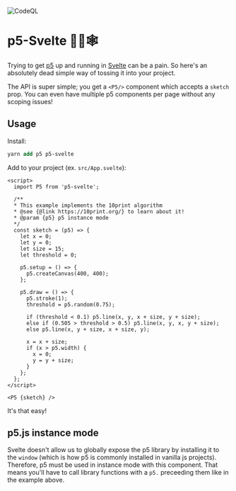 ![CodeQL](https://github.com/tonyketcham/p5-svelte/workflows/CodeQL/badge.svg)
# p5-Svelte 🧙‍♂️🕸

Trying to get [p5](https://p5js.org/) up and running in [Svelte](https://svelte.dev/) can be a pain. So here's an absolutely dead simple way of tossing it into your project.

The API is super simple; you get a `<P5/>` component which accepts a `sketch` prop. You can even have multiple p5 components per page without any scoping issues!

## Usage
Install:
```ps 
yarn add p5 p5-svelte
```
Add to your project (ex. `src/App.svelte`):
```svelte
<script>
  import P5 from 'p5-svelte';

  /**
  * This example implements the 10print algorithm
  * @see {@link https://10print.org/} to learn about it!
  * @param {p5} p5 instance mode
  */
  const sketch = (p5) => {
    let x = 0;
    let y = 0;
    let size = 15;
    let threshold = 0;

    p5.setup = () => {
      p5.createCanvas(400, 400);
    };

    p5.draw = () => {
      p5.stroke(1);
      threshold = p5.random(0.75);

      if (threshold < 0.1) p5.line(x, y, x + size, y + size);
      else if (0.505 > threshold > 0.5) p5.line(x, y, x, y + size);
      else p5.line(x, y + size, x + size, y);

      x = x + size;
      if (x > p5.width) {
        x = 0;
        y = y + size;
      }
    };
  };
</script>

<P5 {sketch} />

```

It's that easy!

## p5.js instance mode
Svelte doesn't allow us to globally expose the p5 library by installing it to the `window` (which is how p5 is commonly installed in vanilla js projects). Therefore, p5 must be used in instance mode with this component. That means you'll have to call library functions with a `p5.` preceeding them like in the example above.
